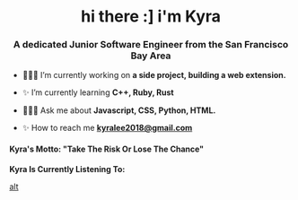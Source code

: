 <h1 align="center">hi there :] i'm Kyra</h1>
<h3 align="center">A dedicated Junior Software Engineer from the San Francisco Bay Area</h3>

-  👩🏽‍💻 I’m currently working on **a side project, building a web extension.**

-  ✨ I’m currently learning **C++, Ruby, Rust**

-  👩🏽‍💻 Ask me about **Javascript, CSS, Python, HTML.**

-  ✨ How to reach me **kyralee2018@gmail.com**

<p align="left">
<h4 align= "left"> Kyra's Motto: "Take The Risk Or Lose The Chance"</h4>
</p>

**Kyra Is Currently Listening To:**

[alt](https://spotify-recently-played-readme.vercel.app/api?user=yhay0n23jd2xxxyg7zhg8v34q/)
